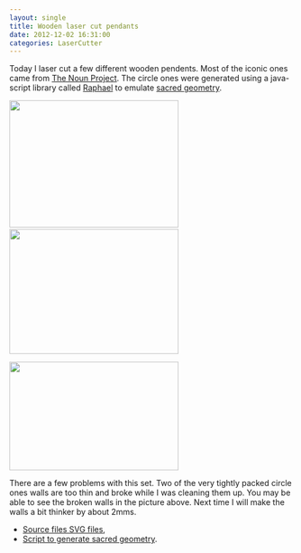 ```yaml
---
layout: single
title: Wooden laser cut pendants
date: 2012-12-02 16:31:00
categories: LaserCutter
---
```

Today I laser cut a few different wooden pendents. Most of the iconic ones came from <a href="http://thenounproject.com/">The Noun Project</a>. The circle ones were generated using a java-script library called <a href="http://raphaeljs.com/">Raphael</a> to emulate <a href="http://en.wikipedia.org/wiki/Sacred_geometry">sacred geometry</a>.

<a href="/public/uploads/2012/12/2012-12-02-14.17.08.jpg"><img class="alignnone size-medium wp-image-3066" title="2012-12-02 14.17.08" src="/public/uploads/2012/12/2012-12-02-14.17.08-300x225.jpg" alt="" width="300" height="225" /></a> <img class="alignnone size-medium wp-image-3067" title="SacredGeometry" src="/public/uploads/2012/12/SacredGeometry-300x221.png" alt="" width="300" height="221" />

<a href="/public/uploads/2012/12/iconic.png"><img class="alignnone size-medium wp-image-3068" title="iconic" src="/public/uploads/2012/12/iconic-300x192.png" alt="" width="300" height="192" /></a>

There are a few problems with this set. Two of the very tightly packed circle ones walls are too thin and broke while I was cleaning them up. You may be able to see the broken walls in the picture above. Next time I will make the walls a bit thinker by about 2mms.
<ul>
	<li><a href="http://www.abluestar.com/files/uploads/2012/dec/pendants_v2.svg">Source files SVG files</a>,</li>
	<li><a href="http://www.abluestar.com/files/uploads/2012/dec/javascript-generated_%5b201212021-61946%5d.zip">Script to generate sacred geometry</a>.</li>
</ul>
&nbsp;
